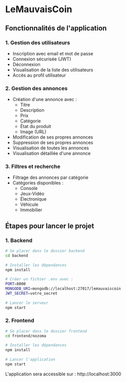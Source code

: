# LeMauvaisCoin
 
## Fonctionnalités de l'application
 
### 1. Gestion des utilisateurs
- Inscription avec email et mot de passe
- Connexion sécurisée (JWT)
- Déconnexion
- Visualisation de la liste des utilisateurs
- Accès au profil utilisateur
 
### 2. Gestion des annonces
- Création d'une annonce avec :
  - Titre
  - Description
  - Prix
  - Catégorie
  - État du produit
  - Image (URL)
- Modification de ses propres annonces
- Suppression de ses propres annonces
- Visualisation de toutes les annonces
- Visualisation détaillée d'une annonce
 
### 3. Filtres et recherche
- Filtrage des annonces par catégorie
- Catégories disponibles :
  - Console
  - Jeux-Vidéo
  - Électronique
  - Véhicule
  - Immobilier
 
## Étapes pour lancer le projet
 
### 1. Backend
```bash
# Se placer dans le dossier backend
cd backend
 
# Installer les dépendances
npm install
 
# Créer un fichier .env avec :
PORT=8000
MONGODB_URI=mongodb://localhost:27017/lemauvaiscoin
JWT_SECRET=votre_secret
 
# Lancer le serveur
npm start
```
 
### 2. Frontend
```bash
# Se placer dans le dossier frontend
cd frontend/nozoma
 
# Installer les dépendances
npm install
 
# Lancer l'application
npm start
```
 
L'application sera accessible sur : http://localhost:3000
 
 